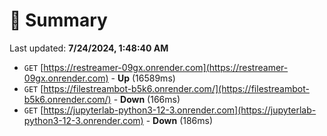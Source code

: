 # 📖 Summary
Last updated: **7/24/2024, 1:48:40 AM**

- `GET` [https://restreamer-09gx.onrender.com](https://restreamer-09gx.onrender.com) - **Up** (16589ms)
- `GET` [https://filestreambot-b5k6.onrender.com/](https://filestreambot-b5k6.onrender.com/) - **Down** (166ms)
- `GET` [https://jupyterlab-python3-12-3.onrender.com](https://jupyterlab-python3-12-3.onrender.com) - **Down** (186ms)
